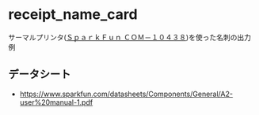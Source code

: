 receipt_name_card
=================

サーマルプリンタ([ＳｐａｒｋＦｕｎ ＣＯＭ－１０４３８](http://www.sengoku.co.jp/mod/sgk_cart/detail.php?code=EEHD-4EWP))を使った名刺の出力例


## データシート

- https://www.sparkfun.com/datasheets/Components/General/A2-user%20manual-1.pdf

